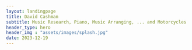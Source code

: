 ```yaml
---
layout: landingpage
title: David Cashman
subtitle: Music Research, Piano, Music Arranging, ... and Motorcycles
header_type: hero
header_img : "assets/images/splash.jpg"
date: 2023-12-19
---
```

